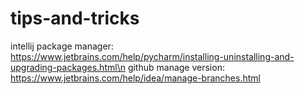 # tips-and-tricks
intellij
package manager:
https://www.jetbrains.com/help/pycharm/installing-uninstalling-and-upgrading-packages.html\n
github manage version:
https://www.jetbrains.com/help/idea/manage-branches.html
